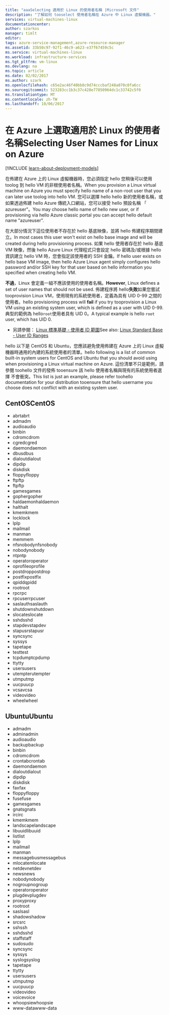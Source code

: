 ```yaml
---
title: "aaaSelecting 適用於 Linux 的使用者名稱 |Microsoft 文件"
description: "了解如何 tooselect 使用者名稱在 Azure 中 Linux 虛擬機器。"
services: virtual-machines-linux
documentationcenter: 
author: szarkos
manager: timlt
editor: 
tags: azure-service-management,azure-resource-manager
ms.assetid: 33b50c97-92f1-46c9-a623-e37f67459c5c
ms.service: virtual-machines-linux
ms.workload: infrastructure-services
ms.tgt_pltfrm: vm-linux
ms.devlang: na
ms.topic: article
ms.date: 02/02/2017
ms.author: szark
ms.openlocfilehash: c65e2ac46f40bb8c9d74cccbaf248a070c0fa6cc
ms.sourcegitcommit: 523283cc1b3c37c428e77850964dc1c33742c5f0
ms.translationtype: MT
ms.contentlocale: zh-TW
ms.lasthandoff: 10/06/2017
---
```

# <a name="selecting-user-names-for-linux-on-azure"></a><span data-ttu-id="f1241-103">在 Azure 上選取適用於 Linux 的使用者名稱</span><span class="sxs-lookup"><span data-stu-id="f1241-103">Selecting User Names for Linux on Azure</span></span>
[!INCLUDE [learn-about-deployment-models](../../../includes/learn-about-deployment-models-both-include.md)]

<span data-ttu-id="f1241-104">在佈建在 Azure 上的 Linux 虛擬機器時，您必須指定 hello 您稍後可以使用 toolog 到 hello VM 的非根使用者名稱。</span><span class="sxs-lookup"><span data-stu-id="f1241-104">When you provision a Linux virtual machine on Azure you must specify hello name of a non-root user that you can later use toolog into hello VM.</span></span> <span data-ttu-id="f1241-105">您可以選擇 hello hello 新的使用者名稱，或如果透過佈建 hello Azure 傳統入口網站，您可以接受 hello 預設名稱 「 azureuser"。</span><span class="sxs-lookup"><span data-stu-id="f1241-105">You may choose hello name of hello new user, or if provisioning via hello Azure classic portal you can accept hello default name "azureuser".</span></span>

<span data-ttu-id="f1241-106">在大部分情況下這位使用者不存在於 hello 基底映像，並將 hello 佈建程序期間建立。</span><span class="sxs-lookup"><span data-stu-id="f1241-106">In most cases this user won't exist on hello base image and will be created during hello provisioning process.</span></span> <span data-ttu-id="f1241-107">如果 hello 使用者存在於 hello 基底 VM 映像，然後 hello Azure Linux 代理程式只會設定 hello 密碼及/或根據 hello 資訊建立 hello VM 時，您會指定該使用者的 SSH 金鑰。</span><span class="sxs-lookup"><span data-stu-id="f1241-107">If hello user exists on hello base VM image, then hello Azure Linux agent simply configures hello password and/or SSH key for that user based on hello information you specified when creating hello VM.</span></span>

<span data-ttu-id="f1241-108">**不過**，Linux 會定義一組不應該使用的使用者名稱。</span><span class="sxs-lookup"><span data-stu-id="f1241-108">**However**, Linux defines a set of user names that should not be used.</span></span> <span data-ttu-id="f1241-109">佈建程序將 hello**失敗**如果您嘗試 tooprovision Linux VM，使用現有的系統使用者，定義為具有 UID 0-99 之間的使用者。</span><span class="sxs-lookup"><span data-stu-id="f1241-109">hello provisioning process will **fail** if you try tooprovision a Linux VM using an existing system user, which is defined as a user with UID 0-99.</span></span> <span data-ttu-id="f1241-110">典型的範例為 hello`root`使用者具有 UID 0。</span><span class="sxs-lookup"><span data-stu-id="f1241-110">A typical example is hello `root` user, which has UID 0.</span></span>

* <span data-ttu-id="f1241-111">另請參閱： [Linux 標準基礎 - 使用者 ID 範圍](http://refspecs.linuxfoundation.org/LSB_4.1.0/LSB-Core-generic/LSB-Core-generic/uidrange.html)</span><span class="sxs-lookup"><span data-stu-id="f1241-111">See also: [Linux Standard Base - User ID Ranges](http://refspecs.linuxfoundation.org/LSB_4.1.0/LSB-Core-generic/LSB-Core-generic/uidrange.html)</span></span>

<span data-ttu-id="f1241-112">hello 以下是 CentOS 和 Ubuntu，您應該避免使用佈建在 Azure 上的 Linux 虛擬機器時通用的內建的系統使用者的清單。</span><span class="sxs-lookup"><span data-stu-id="f1241-112">hello following is a list of common built-in system users for CentOS and Ubuntu that you should avoid using when provisioning a Linux virtual machine on Azure.</span></span> <span data-ttu-id="f1241-113">這份清單不只是範例，請參閱 toohello 文件的發佈 tooensure 該 hello 使用者名稱與現有的系統使用者選擇 不會衝突。</span><span class="sxs-lookup"><span data-stu-id="f1241-113">This list is just an example, please refer toohello documentation for your distribution tooensure that hello username you choose does not conflict with an existing system user.</span></span>

## <a name="centos"></a><span data-ttu-id="f1241-114">CentOS</span><span class="sxs-lookup"><span data-stu-id="f1241-114">CentOS</span></span>
* <span data-ttu-id="f1241-115">abrt</span><span class="sxs-lookup"><span data-stu-id="f1241-115">abrt</span></span>
* <span data-ttu-id="f1241-116">adm</span><span class="sxs-lookup"><span data-stu-id="f1241-116">adm</span></span>
* <span data-ttu-id="f1241-117">audio</span><span class="sxs-lookup"><span data-stu-id="f1241-117">audio</span></span>
* <span data-ttu-id="f1241-118">bin</span><span class="sxs-lookup"><span data-stu-id="f1241-118">bin</span></span>
* <span data-ttu-id="f1241-119">cdrom</span><span class="sxs-lookup"><span data-stu-id="f1241-119">cdrom</span></span>
* <span data-ttu-id="f1241-120">cgred</span><span class="sxs-lookup"><span data-stu-id="f1241-120">cgred</span></span>
* <span data-ttu-id="f1241-121">daemon</span><span class="sxs-lookup"><span data-stu-id="f1241-121">daemon</span></span>
* <span data-ttu-id="f1241-122">dbus</span><span class="sxs-lookup"><span data-stu-id="f1241-122">dbus</span></span>
* <span data-ttu-id="f1241-123">dialout</span><span class="sxs-lookup"><span data-stu-id="f1241-123">dialout</span></span>
* <span data-ttu-id="f1241-124">dip</span><span class="sxs-lookup"><span data-stu-id="f1241-124">dip</span></span>
* <span data-ttu-id="f1241-125">disk</span><span class="sxs-lookup"><span data-stu-id="f1241-125">disk</span></span>
* <span data-ttu-id="f1241-126">floppy</span><span class="sxs-lookup"><span data-stu-id="f1241-126">floppy</span></span>
* <span data-ttu-id="f1241-127">ftp</span><span class="sxs-lookup"><span data-stu-id="f1241-127">ftp</span></span>
* <span data-ttu-id="f1241-128">ftp</span><span class="sxs-lookup"><span data-stu-id="f1241-128">ftp</span></span>
* <span data-ttu-id="f1241-129">games</span><span class="sxs-lookup"><span data-stu-id="f1241-129">games</span></span>
* <span data-ttu-id="f1241-130">gopher</span><span class="sxs-lookup"><span data-stu-id="f1241-130">gopher</span></span>
* <span data-ttu-id="f1241-131">haldaemon</span><span class="sxs-lookup"><span data-stu-id="f1241-131">haldaemon</span></span>
* <span data-ttu-id="f1241-132">halt</span><span class="sxs-lookup"><span data-stu-id="f1241-132">halt</span></span>
* <span data-ttu-id="f1241-133">kmem</span><span class="sxs-lookup"><span data-stu-id="f1241-133">kmem</span></span>
* <span data-ttu-id="f1241-134">lock</span><span class="sxs-lookup"><span data-stu-id="f1241-134">lock</span></span>
* <span data-ttu-id="f1241-135">lp</span><span class="sxs-lookup"><span data-stu-id="f1241-135">lp</span></span>
* <span data-ttu-id="f1241-136">mail</span><span class="sxs-lookup"><span data-stu-id="f1241-136">mail</span></span>
* <span data-ttu-id="f1241-137">man</span><span class="sxs-lookup"><span data-stu-id="f1241-137">man</span></span>
* <span data-ttu-id="f1241-138">mem</span><span class="sxs-lookup"><span data-stu-id="f1241-138">mem</span></span>
* <span data-ttu-id="f1241-139">nfsnobody</span><span class="sxs-lookup"><span data-stu-id="f1241-139">nfsnobody</span></span>
* <span data-ttu-id="f1241-140">nobody</span><span class="sxs-lookup"><span data-stu-id="f1241-140">nobody</span></span>
* <span data-ttu-id="f1241-141">ntp</span><span class="sxs-lookup"><span data-stu-id="f1241-141">ntp</span></span>
* <span data-ttu-id="f1241-142">operator</span><span class="sxs-lookup"><span data-stu-id="f1241-142">operator</span></span>
* <span data-ttu-id="f1241-143">oprofile</span><span class="sxs-lookup"><span data-stu-id="f1241-143">oprofile</span></span>
* <span data-ttu-id="f1241-144">postdrop</span><span class="sxs-lookup"><span data-stu-id="f1241-144">postdrop</span></span>
* <span data-ttu-id="f1241-145">postfix</span><span class="sxs-lookup"><span data-stu-id="f1241-145">postfix</span></span>
* <span data-ttu-id="f1241-146">qpidd</span><span class="sxs-lookup"><span data-stu-id="f1241-146">qpidd</span></span>
* <span data-ttu-id="f1241-147">root</span><span class="sxs-lookup"><span data-stu-id="f1241-147">root</span></span>
* <span data-ttu-id="f1241-148">rpc</span><span class="sxs-lookup"><span data-stu-id="f1241-148">rpc</span></span>
* <span data-ttu-id="f1241-149">rpcuser</span><span class="sxs-lookup"><span data-stu-id="f1241-149">rpcuser</span></span>
* <span data-ttu-id="f1241-150">saslauth</span><span class="sxs-lookup"><span data-stu-id="f1241-150">saslauth</span></span>
* <span data-ttu-id="f1241-151">shutdown</span><span class="sxs-lookup"><span data-stu-id="f1241-151">shutdown</span></span>
* <span data-ttu-id="f1241-152">slocate</span><span class="sxs-lookup"><span data-stu-id="f1241-152">slocate</span></span>
* <span data-ttu-id="f1241-153">sshd</span><span class="sxs-lookup"><span data-stu-id="f1241-153">sshd</span></span>
* <span data-ttu-id="f1241-154">stapdev</span><span class="sxs-lookup"><span data-stu-id="f1241-154">stapdev</span></span>
* <span data-ttu-id="f1241-155">stapusr</span><span class="sxs-lookup"><span data-stu-id="f1241-155">stapusr</span></span>
* <span data-ttu-id="f1241-156">sync</span><span class="sxs-lookup"><span data-stu-id="f1241-156">sync</span></span>
* <span data-ttu-id="f1241-157">sys</span><span class="sxs-lookup"><span data-stu-id="f1241-157">sys</span></span>
* <span data-ttu-id="f1241-158">tape</span><span class="sxs-lookup"><span data-stu-id="f1241-158">tape</span></span>
* <span data-ttu-id="f1241-159">test</span><span class="sxs-lookup"><span data-stu-id="f1241-159">test</span></span>
* <span data-ttu-id="f1241-160">tcpdump</span><span class="sxs-lookup"><span data-stu-id="f1241-160">tcpdump</span></span>
* <span data-ttu-id="f1241-161">tty</span><span class="sxs-lookup"><span data-stu-id="f1241-161">tty</span></span>
* <span data-ttu-id="f1241-162">users</span><span class="sxs-lookup"><span data-stu-id="f1241-162">users</span></span>
* <span data-ttu-id="f1241-163">utempter</span><span class="sxs-lookup"><span data-stu-id="f1241-163">utempter</span></span>
* <span data-ttu-id="f1241-164">utmp</span><span class="sxs-lookup"><span data-stu-id="f1241-164">utmp</span></span>
* <span data-ttu-id="f1241-165">uucp</span><span class="sxs-lookup"><span data-stu-id="f1241-165">uucp</span></span>
* <span data-ttu-id="f1241-166">vcsa</span><span class="sxs-lookup"><span data-stu-id="f1241-166">vcsa</span></span>
* <span data-ttu-id="f1241-167">video</span><span class="sxs-lookup"><span data-stu-id="f1241-167">video</span></span>
* <span data-ttu-id="f1241-168">wheel</span><span class="sxs-lookup"><span data-stu-id="f1241-168">wheel</span></span>

## <a name="ubuntu"></a><span data-ttu-id="f1241-169">Ubuntu</span><span class="sxs-lookup"><span data-stu-id="f1241-169">Ubuntu</span></span>
* <span data-ttu-id="f1241-170">adm</span><span class="sxs-lookup"><span data-stu-id="f1241-170">adm</span></span>
* <span data-ttu-id="f1241-171">admin</span><span class="sxs-lookup"><span data-stu-id="f1241-171">admin</span></span>
* <span data-ttu-id="f1241-172">audio</span><span class="sxs-lookup"><span data-stu-id="f1241-172">audio</span></span>
* <span data-ttu-id="f1241-173">backup</span><span class="sxs-lookup"><span data-stu-id="f1241-173">backup</span></span>
* <span data-ttu-id="f1241-174">bin</span><span class="sxs-lookup"><span data-stu-id="f1241-174">bin</span></span>
* <span data-ttu-id="f1241-175">cdrom</span><span class="sxs-lookup"><span data-stu-id="f1241-175">cdrom</span></span>
* <span data-ttu-id="f1241-176">crontab</span><span class="sxs-lookup"><span data-stu-id="f1241-176">crontab</span></span>
* <span data-ttu-id="f1241-177">daemon</span><span class="sxs-lookup"><span data-stu-id="f1241-177">daemon</span></span>
* <span data-ttu-id="f1241-178">dialout</span><span class="sxs-lookup"><span data-stu-id="f1241-178">dialout</span></span>
* <span data-ttu-id="f1241-179">dip</span><span class="sxs-lookup"><span data-stu-id="f1241-179">dip</span></span>
* <span data-ttu-id="f1241-180">disk</span><span class="sxs-lookup"><span data-stu-id="f1241-180">disk</span></span>
* <span data-ttu-id="f1241-181">fax</span><span class="sxs-lookup"><span data-stu-id="f1241-181">fax</span></span>
* <span data-ttu-id="f1241-182">floppy</span><span class="sxs-lookup"><span data-stu-id="f1241-182">floppy</span></span>
* <span data-ttu-id="f1241-183">fuse</span><span class="sxs-lookup"><span data-stu-id="f1241-183">fuse</span></span>
* <span data-ttu-id="f1241-184">games</span><span class="sxs-lookup"><span data-stu-id="f1241-184">games</span></span>
* <span data-ttu-id="f1241-185">gnats</span><span class="sxs-lookup"><span data-stu-id="f1241-185">gnats</span></span>
* <span data-ttu-id="f1241-186">irc</span><span class="sxs-lookup"><span data-stu-id="f1241-186">irc</span></span>
* <span data-ttu-id="f1241-187">kmem</span><span class="sxs-lookup"><span data-stu-id="f1241-187">kmem</span></span>
* <span data-ttu-id="f1241-188">landscape</span><span class="sxs-lookup"><span data-stu-id="f1241-188">landscape</span></span>
* <span data-ttu-id="f1241-189">libuuid</span><span class="sxs-lookup"><span data-stu-id="f1241-189">libuuid</span></span>
* <span data-ttu-id="f1241-190">list</span><span class="sxs-lookup"><span data-stu-id="f1241-190">list</span></span>
* <span data-ttu-id="f1241-191">lp</span><span class="sxs-lookup"><span data-stu-id="f1241-191">lp</span></span>
* <span data-ttu-id="f1241-192">mail</span><span class="sxs-lookup"><span data-stu-id="f1241-192">mail</span></span>
* <span data-ttu-id="f1241-193">man</span><span class="sxs-lookup"><span data-stu-id="f1241-193">man</span></span>
* <span data-ttu-id="f1241-194">messagebus</span><span class="sxs-lookup"><span data-stu-id="f1241-194">messagebus</span></span>
* <span data-ttu-id="f1241-195">mlocate</span><span class="sxs-lookup"><span data-stu-id="f1241-195">mlocate</span></span>
* <span data-ttu-id="f1241-196">netdev</span><span class="sxs-lookup"><span data-stu-id="f1241-196">netdev</span></span>
* <span data-ttu-id="f1241-197">news</span><span class="sxs-lookup"><span data-stu-id="f1241-197">news</span></span>
* <span data-ttu-id="f1241-198">nobody</span><span class="sxs-lookup"><span data-stu-id="f1241-198">nobody</span></span>
* <span data-ttu-id="f1241-199">nogroup</span><span class="sxs-lookup"><span data-stu-id="f1241-199">nogroup</span></span>
* <span data-ttu-id="f1241-200">operator</span><span class="sxs-lookup"><span data-stu-id="f1241-200">operator</span></span>
* <span data-ttu-id="f1241-201">plugdev</span><span class="sxs-lookup"><span data-stu-id="f1241-201">plugdev</span></span>
* <span data-ttu-id="f1241-202">proxy</span><span class="sxs-lookup"><span data-stu-id="f1241-202">proxy</span></span>
* <span data-ttu-id="f1241-203">root</span><span class="sxs-lookup"><span data-stu-id="f1241-203">root</span></span>
* <span data-ttu-id="f1241-204">sasl</span><span class="sxs-lookup"><span data-stu-id="f1241-204">sasl</span></span>
* <span data-ttu-id="f1241-205">shadow</span><span class="sxs-lookup"><span data-stu-id="f1241-205">shadow</span></span>
* <span data-ttu-id="f1241-206">src</span><span class="sxs-lookup"><span data-stu-id="f1241-206">src</span></span>
* <span data-ttu-id="f1241-207">ssh</span><span class="sxs-lookup"><span data-stu-id="f1241-207">ssh</span></span>
* <span data-ttu-id="f1241-208">sshd</span><span class="sxs-lookup"><span data-stu-id="f1241-208">sshd</span></span>
* <span data-ttu-id="f1241-209">staff</span><span class="sxs-lookup"><span data-stu-id="f1241-209">staff</span></span>
* <span data-ttu-id="f1241-210">sudo</span><span class="sxs-lookup"><span data-stu-id="f1241-210">sudo</span></span>
* <span data-ttu-id="f1241-211">sync</span><span class="sxs-lookup"><span data-stu-id="f1241-211">sync</span></span>
* <span data-ttu-id="f1241-212">sys</span><span class="sxs-lookup"><span data-stu-id="f1241-212">sys</span></span>
* <span data-ttu-id="f1241-213">syslog</span><span class="sxs-lookup"><span data-stu-id="f1241-213">syslog</span></span>
* <span data-ttu-id="f1241-214">tape</span><span class="sxs-lookup"><span data-stu-id="f1241-214">tape</span></span>
* <span data-ttu-id="f1241-215">tty</span><span class="sxs-lookup"><span data-stu-id="f1241-215">tty</span></span>
* <span data-ttu-id="f1241-216">users</span><span class="sxs-lookup"><span data-stu-id="f1241-216">users</span></span>
* <span data-ttu-id="f1241-217">utmp</span><span class="sxs-lookup"><span data-stu-id="f1241-217">utmp</span></span>
* <span data-ttu-id="f1241-218">uucp</span><span class="sxs-lookup"><span data-stu-id="f1241-218">uucp</span></span>
* <span data-ttu-id="f1241-219">video</span><span class="sxs-lookup"><span data-stu-id="f1241-219">video</span></span>
* <span data-ttu-id="f1241-220">voice</span><span class="sxs-lookup"><span data-stu-id="f1241-220">voice</span></span>
* <span data-ttu-id="f1241-221">whoopsie</span><span class="sxs-lookup"><span data-stu-id="f1241-221">whoopsie</span></span>
* <span data-ttu-id="f1241-222">www-data</span><span class="sxs-lookup"><span data-stu-id="f1241-222">www-data</span></span>

